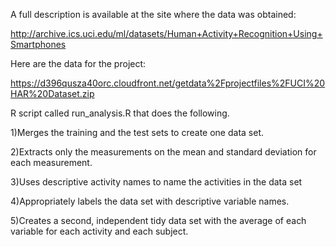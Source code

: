 A full description is available at the site where the data was obtained: 

http://archive.ics.uci.edu/ml/datasets/Human+Activity+Recognition+Using+Smartphones 

Here are the data for the project: 

https://d396qusza40orc.cloudfront.net/getdata%2Fprojectfiles%2FUCI%20HAR%20Dataset.zip 


R script called run_analysis.R that does the following. 

1)Merges the training and the test sets to create one data set.

2)Extracts only the measurements on the mean and standard deviation for each measurement. 

3)Uses descriptive activity names to name the activities in the data set

4)Appropriately labels the data set with descriptive variable names. 

5)Creates a second, independent tidy data set with the average of each variable for each activity and each subject. 
